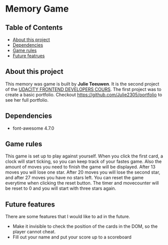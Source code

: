 # Memory Game

## Table of Contents

* [About this project](#about-this-project)
* [Dependencies](#dependencies)
* [Game rules](#game-rules)
* [Future featrues](#future-features)

## About this project
This memory was game is built by **Julie Teeuwen**. It is the second project of the [UDACITY FRONTEND DEVELOPERS COURS](https://eu.udacity.com/course/front-end-web-developer-nanodegree--nd001). The first project was to create a basic portfolio. Checkout https://github.com/Julie2305/portfolio to see her full portfolio.

## Dependencies
- font-awesome 4.7.0

## Game rules
This game is set up to play against yourself. When you click the first card, a clock will start ticking, so you can keep track of your fastes game. Also the amount of moves you need to finish the game will be displayed. After 13 moves you will lose one star. After 20 moves you will lose the second star, and after 27 moves you have no stars left. You can reset the game everytime when clicking the reset button. The timer and movecounter will be reset to 0 and you will start with three stars again. 

## Future features
There are some features that I would like to ad in the future. 
- Make it invisible to check the position of the cards in the DOM, so the player cannot cheat.
- Fill out your name and put your score up to a scoreboard

